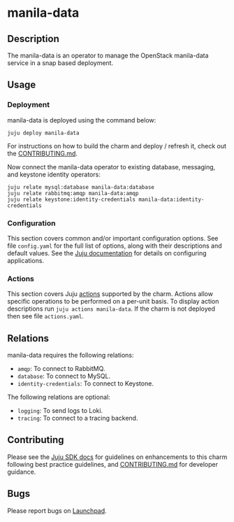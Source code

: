 # manila-data

## Description

The manila-data is an operator to manage the OpenStack manila-data service
in a snap based deployment.

## Usage

### Deployment

manila-data is deployed using the command below:

    juju deploy manila-data

For instructions on how to build the charm and deploy / refresh it, check out
the [CONTRIBUTING.md][contributors-guide].

Now connect the manila-data operator to existing database, messaging,
and keystone identity operators:

    juju relate mysql:database manila-data:database
    juju relate rabbitmq:amqp manila-data:amqp
    juju relate keystone:identity-credentials manila-data:identity-credentials

### Configuration

This section covers common and/or important configuration options. See file
`config.yaml` for the full list of options, along with their descriptions and
default values. See the [Juju documentation][juju-docs-config-apps] for details
on configuring applications.

### Actions

This section covers Juju [actions][juju-docs-actions] supported by the charm.
Actions allow specific operations to be performed on a per-unit basis. To
display action descriptions run `juju actions manila-data`. If the charm is not
deployed then see file `actions.yaml`.

## Relations

manila-data requires the following relations:

- `amqp`: To connect to RabbitMQ.
- `database`: To connect to MySQL.
- `identity-credentials`: To connect to Keystone.

The following relations are optional:

- `logging`: To send logs to Loki.
- `tracing`: To connect to a tracing backend.

## Contributing

Please see the [Juju SDK docs](https://juju.is/docs/sdk) for guidelines
on enhancements to this charm following best practice guidelines, and
[CONTRIBUTING.md][contributors-guide] for developer guidance.

## Bugs

Please report bugs on [Launchpad][lp-bugs-charm-manila-k8s].

<!-- LINKS -->

[contributors-guide]: https://opendev.org/openstack/sunbeam-charms/src/branch/main/charms/manila-data/CONTRIBUTING.md
[juju-docs-actions]: https://jaas.ai/docs/actions
[juju-docs-config-apps]: https://documentation.ubuntu.com/juju/3.6/reference/configuration/#application-configuration
[lp-bugs-charm-manila-k8s]: https://bugs.launchpad.net/sunbeam-charms/+filebug
